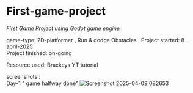 # First-game-project
*First Game Project     using Godot game engine .*

game-type:  2D-platformer  , Run & dodge Obstacles .
Project started:  8-april-2025  
Project finished:  on-going

Resource used:  Brackeys YT  tutorial  

screenshots :  
                Day-1 " game halfway done" ![Screenshot 2025-04-09 082653](https://github.com/user-attachments/assets/ff2553e8-abc9-49e0-945f-ac0b399d97b2)
